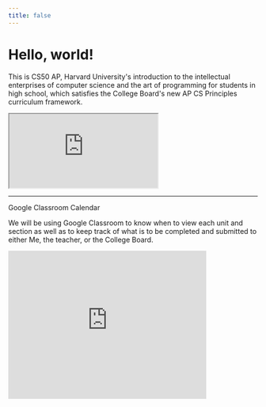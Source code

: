 ```yaml
---
title: false
---
```


# Hello, world!

This is CS50 AP, Harvard University's introduction to the intellectual enterprises of computer science and the art of programming for students in high school, which satisfies the College Board's new AP CS Principles curriculum framework.

<iframe src="https://www.youtube.com/embed/tZxLMIk_SaY?playlist=GAB6Gm7pTTA"></iframe>

---
Google Classroom Calendar

We will be using Google Classroom to know when to view each unit and section as well as to keep track of what is to be completed and submitted to either Me, the teacher, or the College Board.

<iframe src="https://calendar.google.com/calendar/embed?height=300&amp;wkst=1&amp;bgcolor=%23E4C441&amp;ctz=America%2FNew_York&amp;src=ZGFyaWVucHMub3JnX2NsYXNzcm9vbTk5OTFhMzJhQGdyb3VwLmNhbGVuZGFyLmdvb2dsZS5jb20&amp;src=ZW4udXNhI2hvbGlkYXlAZ3JvdXAudi5jYWxlbmRhci5nb29nbGUuY29t&amp;color=%230047a8&amp;color=%230B8043&amp;showTitle=1&amp;title=Ap%20Computer%20Science%20Principles"style="border-width:0"width="400"height="300"frameborder="0"scrolling="no"></iframe>
